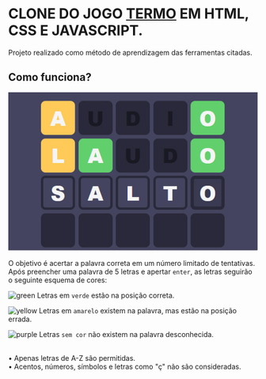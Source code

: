 # CLONE DO JOGO [TERMO](https://term.ooo/) EM HTML, CSS E JAVASCRIPT.

Projeto realizado como método de aprendizagem das ferramentas citadas.

## Como funciona?
![Exemplo](scripts/example.jpg)

O objetivo é acertar a palavra correta em um número limitado de tentativas. Após preencher uma palavra de 5 letras e apertar `enter`, as letras seguirão o seguinte esquema de cores:



![green](https://via.placeholder.com/15/61D06C/000000?text=+)
Letras em  `verde` estão na posição correta.


![yellow](https://via.placeholder.com/15/ffca58/000000?text=+)
Letras em `amarelo` existem na palavra, mas estão na posição errada.


![purple](https://via.placeholder.com/15/29293A/000000?text=+)
Letras `sem cor` não existem na palavra desconhecida.

<br>
• Apenas letras de A-Z são permitidas.
<br>
• Acentos, números, símbolos e letras como "ç" não são consideradas.









